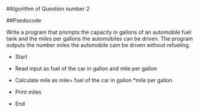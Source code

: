#Algorithm of Question number 2

##Psedocode

Write a program that prompts the capacity in gallons of an automobile fuel tank and the miles per gallons
the automobiles can be driven. The program outputs the number miles the automobile cam be driven
without refueling.

* Start

* Read input as fuel of the car in gallon and mile per gallon 

* Calculate mile as mile= fuel of the car in gallon *mile per gallon 

* Print miles

* End

